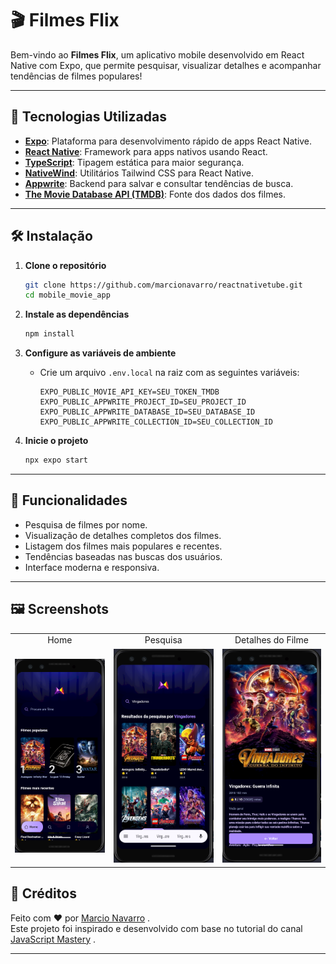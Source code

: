 # 🎬 Filmes Flix

Bem-vindo ao **Filmes Flix**, um aplicativo mobile desenvolvido em React Native com Expo, que permite pesquisar, visualizar detalhes e acompanhar tendências de filmes populares!

---

## 🚀 Tecnologias Utilizadas

- **[Expo](https://expo.dev/)**: Plataforma para desenvolvimento rápido de apps React Native.
- **[React Native](https://reactnative.dev/)**: Framework para apps nativos usando React.
- **[TypeScript](https://www.typescriptlang.org/)**: Tipagem estática para maior segurança.
- **[NativeWind](https://www.nativewind.dev/)**: Utilitários Tailwind CSS para React Native.
- **[Appwrite](https://appwrite.io/)**: Backend para salvar e consultar tendências de busca.
- **[The Movie Database API (TMDB)](https://www.themoviedb.org/documentation/api)**: Fonte dos dados dos filmes.

---

## 🛠️ Instalação

1. **Clone o repositório**
   ```sh
   git clone https://github.com/marcionavarro/reactnativetube.git
   cd mobile_movie_app
   ```

2. **Instale as dependências**
   ```sh
   npm install
   ```

3. **Configure as variáveis de ambiente**
   - Crie um arquivo `.env.local` na raiz com as seguintes variáveis:
     ```
     EXPO_PUBLIC_MOVIE_API_KEY=SEU_TOKEN_TMDB
     EXPO_PUBLIC_APPWRITE_PROJECT_ID=SEU_PROJECT_ID
     EXPO_PUBLIC_APPWRITE_DATABASE_ID=SEU_DATABASE_ID
     EXPO_PUBLIC_APPWRITE_COLLECTION_ID=SEU_COLLECTION_ID
     ```

4. **Inicie o projeto**
   ```sh
   npx expo start
   ```

---

## 📱 Funcionalidades

- Pesquisa de filmes por nome.
- Visualização de detalhes completos dos filmes.
- Listagem dos filmes mais populares e recentes.
- Tendências baseadas nas buscas dos usuários.
- Interface moderna e responsiva.

---

## 🖼️ Screenshots

<table>
  <tr>
    <td align="center">Home</td>
    <td align="center">Pesquisa</td>
    <td align="center">Detalhes do Filme</td>
  </tr>
  <tr>
    <td><img src="assets/screenshots/image.png" alt="Home" /></td>
    <td><img src="assets/screenshots/search.png" alt="Pesquisa" /></td>
    <td><img src="assets/screenshots/details.png" alt="Detalhes" /></td>
  </tr>
</table>


## 🙏 Créditos

Feito com ❤️ por <a href="https://www.marcionavarro.com.br" target="_blank" rel="noopener noreferrer">Marcio Navarro</a> .  
Este projeto foi inspirado e desenvolvido com base no tutorial do canal <a href="https://www.youtube.com/watch?v=f8Z9JyB2EIE" target="_blank" rel="noopener noreferrer"> JavaScript Mastery</a> .

---
